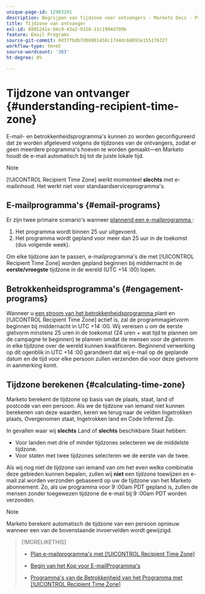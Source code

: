 ```yaml
---
unique-page-id: 12983291
description: Begrijpen van tijdzone voor ontvangers - Marketo Docs - Productdocumentatie
title: Tijdzone van ontvanger
exl-id: 8895241e-94c9-43a2-9158-11c1994df09b
feature: Email Programs
source-git-commit: 0d37fbdb7d08901458c1744dc68893e155176327
workflow-type: tm+mt
source-wordcount: '383'
ht-degree: 0%

---
```


# Tijdzone van ontvanger {#understanding-recipient-time-zone}

E-mail- en betrokkenheidsprogramma&#39;s kunnen zo worden geconfigureerd dat ze worden afgeleverd volgens de tijdzones van de ontvangers, zodat er geen meerdere programma&#39;s hoeven te worden gemaakt—en Marketo houdt de e-mail automatisch bij tot de juiste lokale tijd.

>[!NOTE]
>
>[!UICONTROL Recipient Time Zone] werkt momenteel **slechts** met e-mailinhoud. Het werkt niet voor standaardserviceprogramma&#39;s.

## E-mailprogramma&#39;s {#email-programs}

Er zijn twee primaire scenario&#39;s wanneer [ plannend een e-mailprogramma ](/help/marketo/product-docs/email-marketing/email-programs/email-program-actions/scheduling-with-recipient-time-zone/schedule-email-programs-with-recipient-time-zone.md):

1. Het programma wordt binnen 25 uur uitgevoerd.
1. Het programma wordt gepland voor meer dan 25 uur in de toekomst (dus volgende week).

Om elke tijdzone aan te passen, e-mailprogramma&#39;s die met [!UICONTROL Recipient Time Zone] worden gepland beginnen bij middernacht in de **eerste/vroegste** tijdzone in de wereld (UTC +14 :00) lopen.

## Betrokkenheidsprogramma&#39;s {#engagement-programs}

Wanneer u [ een stroom van het betrokkenheidsprogramma ](/help/marketo/product-docs/email-marketing/drip-nurturing/engagement-program-streams/set-stream-cadence/schedule-engagement-programs-with-recipient-time-zone.md) plant en [!UICONTROL Recipient Time Zone] actief is, zal de programmagietvorm beginnen bij middernacht in UTC +14 :00. Wij vereisen u om de eerste gietvorm minstens 25 uren in de toekomst (24 uren + wat tijd te plannen om de campagne te beginnen) te plannen omdat de mensen voor de gietvorm in elke tijdzone over de wereld kunnen kwalificeren. Beginnend verwerking op dit ogenblik in UTC +14 :00 garandeert dat wij e-mail op de geplande datum en de tijd voor elke persoon zullen verzenden die voor deze gietvorm in aanmerking komt.

## Tijdzone berekenen {#calculating-time-zone}

Marketo berekent de tijdzone op basis van de plaats, staat, land of postcode van een persoon. Als we de tijdzone van iemand niet kunnen berekenen van deze waarden, keren we terug naar de velden Ingetrokken plaats, Overgenomen staat, Ingetrokken land en Code Inferred Zip.

In gevallen waar wij **slechts** Land of **slechts** beschikbare Staat hebben:

* Voor landen met drie of minder tijdzones selecteren we de middelste tijdzone.
* Voor staten met twee tijdzones selecteren we de eerste van de twee.

Als wij nog niet de tijdzone van iemand van om het even welke combinatie deze gebieden kunnen bepalen, zullen wij **niet** een tijdzone toewijzen en e-mail zal worden verzonden gebaseerd op uw de tijdzone van het Marketo abonnement. Zo, als uw programma voor 9 :00am PDT gepland is, zullen de mensen zonder toegewezen tijdzone de e-mail bij 9 :00am PDT worden verzonden.

>[!NOTE]
>
>Marketo berekent automatisch de tijdzone van een persoon opnieuw wanneer een van de bovenstaande invoervelden wordt gewijzigd.

>[!MORELIKETHIS]
>
>* [ Plan e-mailprogramma&#39;s met [!UICONTROL Recipient Time Zone]](/help/marketo/product-docs/email-marketing/email-programs/email-program-actions/scheduling-with-recipient-time-zone/schedule-email-programs-with-recipient-time-zone.md)
>* [ Begin van het Kop voor E-mailProgramma&#39;s ](/help/marketo/product-docs/email-marketing/email-programs/email-program-actions/head-start-for-email-programs.md)
>
>* [ Programma&#39;s van de Betrokkenheid van het Programma met [!UICONTROL Recipient Time Zone]](/help/marketo/product-docs/email-marketing/drip-nurturing/engagement-program-streams/set-stream-cadence/schedule-engagement-programs-with-recipient-time-zone.md)
